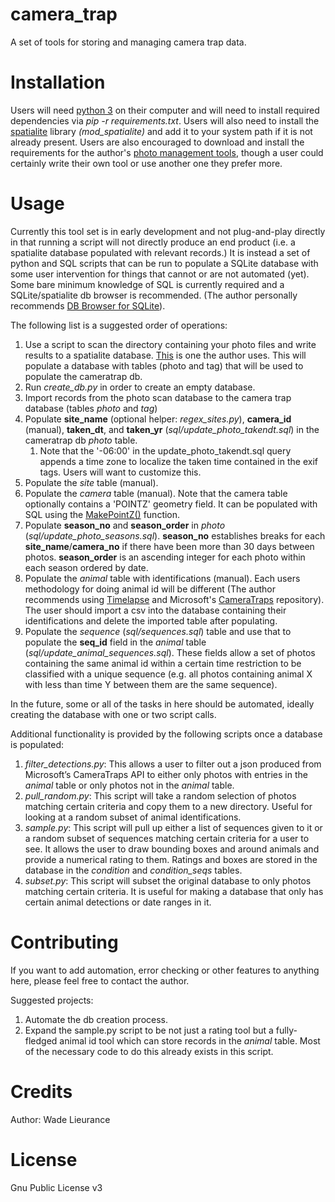 # camera_trap
A set of tools for storing and managing camera trap data.

# Installation
Users will need [python 3](https://www.python.org) on their computer and will need to install required dependencies via *pip -r requirements.txt*.
Users will also need to install the [spatialite](https://www.gaia-gis.it/fossil/libspatialite/index) library *(mod_spatialite)* and add it to your system path if it is not already present.
Users are also encouraged to download and install the requirements for the author's [photo management tools](https://github.com/wlieurance/photo_mgmt.git), though a user could certainly write their own tool or use another one they prefer more.

# Usage
Currently this tool set is in early development and not plug-and-play directly in that running a script will not directly produce an end product (i.e. a spatialite database populated with relevant records.) It is instead a set of python and SQL scripts that can be run to populate a SQLite database with some user intervention for things that cannot or are not automated (yet). Some bare minimum knowledge of SQL is currently required and a SQLite/spatialite db browser is recommended. (The author personally recommends [DB Browser for SQLite](https://sqlitebrowser.org/)). 

The following list is a suggested order of operations:
1. Use a script to scan the directory containing your photo files and write results to a spatialite database. [This](https://github.com/wlieurance/photo_mgmt/blob/master/PhotoMetadata.py) is one the author uses. This will populate a database with tables (photo and tag) that will be used to populate the cameratrap db.  
2. Run *create_db.py* in order to create an empty database.
3. Import records from the photo scan database to the camera trap database (tables *photo* and *tag*)
4. Populate **site_name** (optional helper: *regex_sites.py*), **camera_id** (manual), **taken_dt**, and **taken_yr** (*sql/update_photo_takendt.sql*) in the cameratrap db *photo* table.
	1. Note that the '-06:00' in the update_photo_takendt.sql query appends a time zone to localize the taken time contained in the exif tags. Users will want to customize this. 
5. Populate the *site* table (manual).
6. Populate the *camera* table (manual).  Note that the camera table optionally contains a 'POINTZ' geometry field. It can be populated with SQL using the [MakePointZ()](http://www.gaia-gis.it/gaia-sins/spatialite-sql-4.3.0.html) function.
7. Populate **season_no** and **season_order** in *photo* (*sql/update_photo_seasons.sql*). **season_no** establishes breaks for each **site_name**/**camera_no** if there have been more than 30 days between photos. **season_order** is an ascending integer for each photo within each season ordered by date.
8. Populate the *animal* table with identifications (manual). Each users methodology for doing animal id will be different (The author recommends using [Timelapse](http://saul.cpsc.ucalgary.ca/timelapse/) and Microsoft's [CameraTraps](https://github.com/microsoft/CameraTraps) repository).  The user should import a csv into the database containing their identifications and delete the imported table after populating.
9. Populate the *sequence* (*sql/sequences.sql*) table and use that to populate the **seq_id** field in the *animal* table (*sql/update_animal_sequences.sql*). These fields allow a set of photos containing the same animal id within a certain time restriction to be classified with a unique sequence (e.g. all photos containing animal X with less than time Y between them are the same sequence).

In the future, some or all of the tasks in here should be automated, ideally creating the database with one or two script calls. 

Additional functionality is provided by the following scripts once a database is populated:
1. *filter_detections.py*: This allows a user to filter out a json produced from Microsoft’s CameraTraps API to either only photos with entries in the *animal* table or only photos not in the *animal* table.
2. *pull_random.py*: This script will take a random selection of photos matching certain criteria and copy them to a new directory.  Useful for looking at a random subset of animal identifications.
3. *sample.py*: This script will pull up either a list of sequences given to it or a random subset of sequences matching certain criteria for a user to see.  It allows the user to draw bounding boxes and around animals and provide a numerical rating to them.  Ratings and boxes are stored in the database in the *condition* and *condition_seqs* tables.
4. *subset.py*: This script will subset the original database to only photos matching certain criteria.  It is useful for making a database that only has certain animal detections or date ranges in it.

# Contributing
If you want to add automation, error checking or other features to anything here, please feel free to contact the author.

Suggested projects:
1. Automate the db creation process.
2. Expand the sample.py script to be not just a rating tool but a fully-fledged animal id tool which can store records in the *animal* table.  Most of the necessary code to do this already exists in this script.

# Credits 
Author: Wade Lieurance

# License 
Gnu Public License v3
